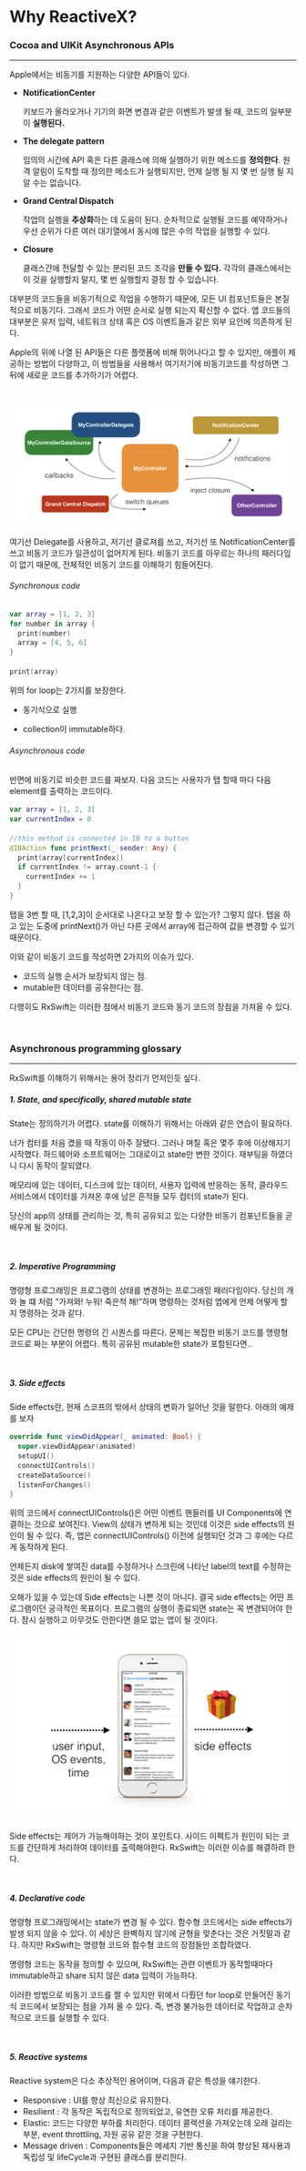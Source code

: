 Why ReactiveX?
=======
### Cocoa and UIKit Asynchronous APIs

--------------

Apple에서는 비동기를 지원하는 다양한 API들이 있다.

- **NotificationCenter**

  키보드가 올라오거나 기기의 화면 변경과 같은 이벤트가 발생 될 때, 코드의 일부분이 **실행된다.**

- **The delegate pattern**

  임의의 시간에 API 혹은 다른 클래스에 의해 실행하기 위한 메소드를 **정의한다**. 원격 알림이 도착할 때 정의한 메소드가 실행되지만, 언제 실행 될 지 몇 번 실행 될 지 알 수는 없습니다.

- **Grand Central Dispatch**

  작업의 실행을 **추상화**하는 데 도움이 된다. 순차적으로 실행될 코드를 예약하거나 우선 순위가 다른 여러 대기열에서 동시에 많은 수의 작업을 실행할 수 있다.

- **Closure**

  클래스간에 전달할 수 있는 분리된 코드 조각을 **만들 수 있다.** 각각의 클래스에서는 이 것을 실행할지 말지, 몇 번 실행할지 결정 할 수 있습니다.

대부분의 코드들을 비동기적으로 작업을 수행하기 때문에, 모든 UI 컴포넌트들은 본질적으로 비동기다.  그래서 코드가 어떤 순서로 실행 되는지 확신할 수 없다.  앱 코드들의 대부분은 유저 입력,  네트워크 상태 혹은 OS 이벤트들과 같은 외부 요인에 의존하게 된다. 

Apple의 위에 나열 된 API들은 다른 플랫폼에 비해 뛰어나다고 할 수 있지만, 애플이 제공하는 방법이 다양하고, 이 방법들을 사용해서 여기저기에 비동기코드를 작성하면 그 뒤에 새로운 코드를 추가하기가 어렵다.

<br/>

![complex](./images/complexApple.png)

여기선 Delegate를 사용하고, 저기선 클로져를 쓰고, 저기선 또 NotificationCenter를 쓰고 비동기 코드가 일관성이 없어지게 된다. 비동기 코드를 아우르는 하나의 패러다임이 없기 때문에, 전체적인 비동기 코드를 이해하기 힘들어진다.



###### Synchronous code

~~~swift
var array = [1, 2, 3]
for number in array {
  print(number)
  array = [4, 5, 6]
}

print(array)
~~~

위의 for loop는 2가지를 보장한다. 

- 동기식으로 실행

- collection이 immutable하다.


###### Asynchronous code

반면에 비동기로 비슷한 코드를 짜보자. 
다음 코드는 사용자가 탭 할때 마다 다음 element를 출력하는 코드이다.

~~~swift
var array = [1, 2, 3]
var currentIndex = 0

//this method is connected in IB to a button
@IBAction func printNext(_ sender: Any) {
  print(array[currentIndex])
  if currentIndex != array.count-1 {
    currentIndex += 1
  }
}
~~~

탭을 3번 할 때, [1,2,3]이 순서대로 나온다고 보장 할 수 있는가? 그렇지 않다.  탭을 하고 있는 도중에 printNext()가 아닌 다른 곳에서 array에 접근하여 값을 변경할 수 있기 때문이다.



이와 같이 비동기 코드를 작성하면 2가지의 이슈가 있다. 

- 코드의 실행 순서가 보장되지 않는 점.
- mutable한 데이터를 공유한다는 점.

다행히도 RxSwift는 이러한 점에서 비동기 코드와 동기 코드의 장점을 가져올 수 있다.

<br/>

### Asynchronous programming glossary

----------

RxSwift를 이해하기 위해서는 용어 정리가 먼저인듯 싶다. 

##### 1. State, and specifically, shared mutable state 

State는 정의하기가 어렵다. state를 이해하기 위해서는 아래와 같은 연습이 필요하다. 

너가 컴터를 처음 켰을 때 작동이 아주 잘됐다. 그러나 며칠 혹은 몇주 후에 이상해지기 시작했다. 하드웨어와 소프트웨어는 그대로이고 state만 변한 것이다. 재부팅을 하였더니 다시 동작이 잘되였다. 

메모리에 있는 데이터, 디스크에 있는 데이터, 사용자 입력에 반응하는 동작, 클라우드 서비스에서 데이터를 가져온 후에 남은 흔적들 모두 컴터의 state가 된다. 

당신의 app의 상태를 관리하는 것, 특히 공유되고 있는 다양한 비동기 컴포넌트들을 곧 배우게 될 것이다.

<br/>

##### 2. Imperative Programming

명령형 프로그래밍은 프로그램의 상태를 변경하는 프로그래밍 패러다임이다. 당신의 개와 놀 떄 처럼 "가져와! 누워! 죽은척 해!"하며 명령하는 것처럼 앱에게 언제 어떻게 할 지 명령하는 것과 같다. 

모든 CPU는 간단한 명령의 긴 시퀀스를 따른다. 문제는 복잡한 비동기 코드를 명령형 코드로 짜는 부분이 어렵다. 특히 공유된 mutable한 state가 포함된다면.. 

<br/>

##### 3. Side effects

Side effects란, 현재 스코프의 밖에서 상태의 변화가 일어난 것을 말한다. 아래의 예제를 보자

~~~swift
override func viewDidAppear(_ animated: Bool) {
  super.viewDidAppear(animated)
  setupUI()
  connectUIControls()
  createDataSource()
  listenForChanges()
}
~~~

위의 코드에서 connectUIControls()은 어떤 이벤트 핸들러를 UI Components에 연결하는 것으로 보여진다. View의 상태가 변하게 되는 것인데 이것은 side effects의 원인이 될 수 있다. 즉, 앱은 connectUIControls() 이전에 실행되던 것과 그 후에는 다르게 동작하게 된다.

언제든지 disk에 쌓여진 data를 수정하거나 스크린에 나타난 label의 text를 수정하는 것은 side effects의 원인이 될 수 있다.

오해가 있을 수 있는데 Side effects는 나쁜 것이 아니다. 결국 side effects는 어떤 프로그램이던 궁극적인 목표이다. 프로그램의 실행이 종료되면 state는 꼭 변경되어야 한다. 잠시 실행하고 아무것도 안한다면 쓸모 없는 앱이 될 것이다.

![sideEffects](./images/sideEffects.png)

Side effects는 제어가 가능해야하는 것이 포인트다. 사이드 이펙트가 원인이 되는 코드를 간단하게 처리하여 데이터를 출력해야한다. RxSwift는 이러한 이슈를 해결하려 한다. 

<br/>

##### 4. Declarative code

명령형 프로그래밍에서는 state가 변경 될 수 있다. 함수형 코드에서는 side effects가 발생 되지 않을 수 있다. 이 세상은 완벽하지 않기에 균형을 맞춘다는 것은 거짓말과 같다. 하지만 RxSwift는 명령형 코드와 함수형 코드의 장점들만 조합하였다.

명령형 코드는 동작을 정의할 수 있으며, RxSwift는 관련 이벤트가 동작할때마다 immutable하고 share 되지 않은 data 입력이 가능하다. 

이러한 방법으로 비동기 코드를 짤 수 있지만 위에서 다뤘던 for loop로 만들어진 동기식 코드에서 보장되는 점을 가져 올 수 있다. 즉, 변경 불가능한 데이터로 작업하고 순차적으로 코드를 실행할 수 있다.

<br/>

##### 5. Reactive systems

Reactive system은 다소 추상적인 용어이며, 다음과 같은 특성을 얘기한다.

- Responsive : UI를 항상 최신으로 유지한다.
- Resilient : 각 동작은 독립적으로 정의되었고, 유연한 오류 처리를 제공한다.
- Elastic: 코드는 다양한 부하를 처리한다. 데이터 콜렉션을 가져오는데 오래 걸리는 부분, event throttling, 자원 공유 같은 것을 구현한다. 
- Message driven : Components들은 메세지 기반 통신을 하여 향상된 재사용과 독립성 및 lifeCycle과 구현된 클래스를 분리한다.

<br/>